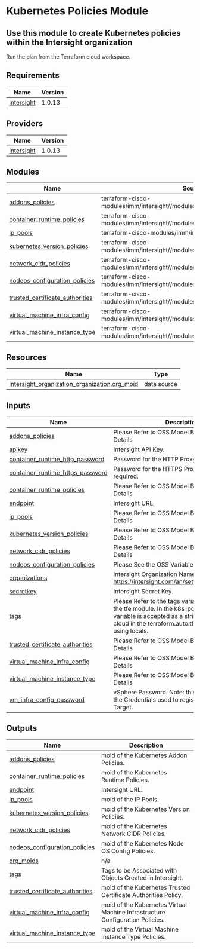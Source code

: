 # Kubernetes Policies Module

## Use this module to create Kubernetes policies within the Intersight organization

Run the plan from the Terraform cloud workspace.

<!-- BEGINNING OF PRE-COMMIT-TERRAFORM DOCS HOOK -->
## Requirements

| Name | Version |
|------|---------|
| <a name="requirement_intersight"></a> [intersight](#requirement\_intersight) | 1.0.13 |

## Providers

| Name | Version |
|------|---------|
| <a name="provider_intersight"></a> [intersight](#provider\_intersight) | 1.0.13 |

## Modules

| Name | Source | Version |
|------|--------|---------|
| <a name="module_addons_policies"></a> [addons\_policies](#module\_addons\_policies) | terraform-cisco-modules/imm/intersight//modules/addons_policies | n/a |
| <a name="module_container_runtime_policies"></a> [container\_runtime\_policies](#module\_container\_runtime\_policies) | terraform-cisco-modules/imm/intersight//modules/container_runtime_policies | n/a |
| <a name="module_ip_pools"></a> [ip\_pools](#module\_ip\_pools) | terraform-cisco-modules/imm/intersight//modules/ip_pools | n/a |
| <a name="module_kubernetes_version_policies"></a> [kubernetes\_version\_policies](#module\_kubernetes\_version\_policies) | terraform-cisco-modules/imm/intersight//modules/kubernetes_version_policies | n/a |
| <a name="module_network_cidr_policies"></a> [network\_cidr\_policies](#module\_network\_cidr\_policies) | terraform-cisco-modules/imm/intersight//modules/network_cidr_policies | n/a |
| <a name="module_nodeos_configuration_policies"></a> [nodeos\_configuration\_policies](#module\_nodeos\_configuration\_policies) | terraform-cisco-modules/imm/intersight//modules/nodeos_configuration_policies | n/a |
| <a name="module_trusted_certificate_authorities"></a> [trusted\_certificate\_authorities](#module\_trusted\_certificate\_authorities) | terraform-cisco-modules/imm/intersight//modules/trusted_certificate_authorities | n/a |
| <a name="module_virtual_machine_infra_config"></a> [virtual\_machine\_infra\_config](#module\_virtual\_machine\_infra\_config) | terraform-cisco-modules/imm/intersight//modules/virtual_machine_infra_config | n/a |
| <a name="module_virtual_machine_instance_type"></a> [virtual\_machine\_instance\_type](#module\_virtual\_machine\_instance\_type) | terraform-cisco-modules/imm/intersight//modules/virtual_machine_instance_type | n/a |

## Resources

| Name | Type |
|------|------|
| [intersight_organization_organization.org_moid](https://registry.terraform.io/providers/CiscoDevNet/intersight/1.0.13/docs/data-sources/organization_organization) | data source |

## Inputs

| Name | Description | Type | Default | Required |
|------|-------------|------|---------|:--------:|
| <a name="input_addons_policies"></a> [addons\_policies](#input\_addons\_policies) | Please Refer to OSS Model Below for Variable Details | `string` | n/a | yes |
| <a name="input_apikey"></a> [apikey](#input\_apikey) | Intersight API Key. | `string` | n/a | yes |
| <a name="input_container_runtime_http_password"></a> [container\_runtime\_http\_password](#input\_container\_runtime\_http\_password) | Password for the HTTP Proxy Server, If required. | `string` | `""` | no |
| <a name="input_container_runtime_https_password"></a> [container\_runtime\_https\_password](#input\_container\_runtime\_https\_password) | Password for the HTTPS Proxy Server, If required. | `string` | `""` | no |
| <a name="input_container_runtime_policies"></a> [container\_runtime\_policies](#input\_container\_runtime\_policies) | Please Refer to OSS Model Below for Variable Details | `string` | n/a | yes |
| <a name="input_endpoint"></a> [endpoint](#input\_endpoint) | Intersight URL. | `string` | `"https://intersight.com"` | no |
| <a name="input_ip_pools"></a> [ip\_pools](#input\_ip\_pools) | Please Refer to OSS Model Below for Variable Details | `string` | n/a | yes |
| <a name="input_kubernetes_version_policies"></a> [kubernetes\_version\_policies](#input\_kubernetes\_version\_policies) | Please Refer to OSS Model Below for Variable Details | `string` | n/a | yes |
| <a name="input_network_cidr_policies"></a> [network\_cidr\_policies](#input\_network\_cidr\_policies) | Please Refer to OSS Model Below for Variable Details | `string` | n/a | yes |
| <a name="input_nodeos_configuration_policies"></a> [nodeos\_configuration\_policies](#input\_nodeos\_configuration\_policies) | Please See the OSS Variable Information Below. | `string` | n/a | yes |
| <a name="input_organizations"></a> [organizations](#input\_organizations) | Intersight Organization Names to Apply Policy to.  https://intersight.com/an/settings/organizations/. | `set(string)` | n/a | yes |
| <a name="input_secretkey"></a> [secretkey](#input\_secretkey) | Intersight Secret Key. | `string` | n/a | yes |
| <a name="input_tags"></a> [tags](#input\_tags) | Please Refer to the tags variable information in the tfe module.  In the k8s\_policies module the variable is accepted as a string from terraform cloud in the terraform.auto.tfvars and extracted using locals. | `list(map(string))` | n/a | yes |
| <a name="input_trusted_certificate_authorities"></a> [trusted\_certificate\_authorities](#input\_trusted\_certificate\_authorities) | Please Refer to OSS Model Below for Variable Details | `string` | n/a | yes |
| <a name="input_virtual_machine_infra_config"></a> [virtual\_machine\_infra\_config](#input\_virtual\_machine\_infra\_config) | Please Refer to OSS Model Below for Variable Details | `string` | n/a | yes |
| <a name="input_virtual_machine_instance_type"></a> [virtual\_machine\_instance\_type](#input\_virtual\_machine\_instance\_type) | Please Refer to OSS Model Below for Variable Details | `string` | n/a | yes |
| <a name="input_vm_infra_config_password"></a> [vm\_infra\_config\_password](#input\_vm\_infra\_config\_password) | vSphere Password.  Note: this is the password of the Credentials used to register the vSphere Target. | `string` | n/a | yes |

## Outputs

| Name | Description |
|------|-------------|
| <a name="output_addons_policies"></a> [addons\_policies](#output\_addons\_policies) | moid of the Kubernetes Addon Policies. |
| <a name="output_container_runtime_policies"></a> [container\_runtime\_policies](#output\_container\_runtime\_policies) | moid of the Kubernetes Runtime Policies. |
| <a name="output_endpoint"></a> [endpoint](#output\_endpoint) | Intersight URL. |
| <a name="output_ip_pools"></a> [ip\_pools](#output\_ip\_pools) | moid of the IP Pools. |
| <a name="output_kubernetes_version_policies"></a> [kubernetes\_version\_policies](#output\_kubernetes\_version\_policies) | moid of the Kubernetes Version Policies. |
| <a name="output_network_cidr_policies"></a> [network\_cidr\_policies](#output\_network\_cidr\_policies) | moid of the Kubernetes Network CIDR Policies. |
| <a name="output_nodeos_configuration_policies"></a> [nodeos\_configuration\_policies](#output\_nodeos\_configuration\_policies) | moid of the Kubernetes Node OS Config Policies. |
| <a name="output_org_moids"></a> [org\_moids](#output\_org\_moids) | n/a |
| <a name="output_tags"></a> [tags](#output\_tags) | Tags to be Associated with Objects Created in Intersight. |
| <a name="output_trusted_certificate_authorities"></a> [trusted\_certificate\_authorities](#output\_trusted\_certificate\_authorities) | moid of the Kubernetes Trusted Certificate Authorities Policy. |
| <a name="output_virtual_machine_infra_config"></a> [virtual\_machine\_infra\_config](#output\_virtual\_machine\_infra\_config) | moid of the Kubernetes Virtual Machine Infrastructure Configuration Policies. |
| <a name="output_virtual_machine_instance_type"></a> [virtual\_machine\_instance\_type](#output\_virtual\_machine\_instance\_type) | moid of the Virtual Machine Instance Type Policies. |
<!-- END OF PRE-COMMIT-TERRAFORM DOCS HOOK -->
